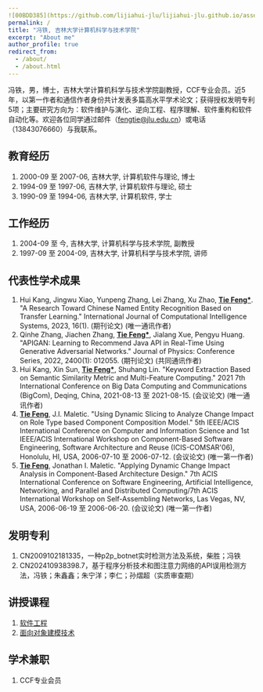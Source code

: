 ```yaml
---
![00BDD385](https://github.com/lijiahui-jlu/lijiahui-jlu.github.io/assets/149639643/89846308-81d3-4d8e-8f26-7f4f3d8bc4c4)
permalink: /
title: "冯铁, 吉林大学计算机科学与技术学院"
excerpt: "About me"
author_profile: true
redirect_from: 
  - /about/
  - /about.html
---
```


冯铁，男，博士，吉林大学计算机科学与技术学院副教授，CCF专业会员。近5年，以第一作者和通信作者身份共计发表多篇高水平学术论文；获得授权发明专利5项；主要研究方向为：软件维护与演化、逆向工程、程序理解、软件重构和软件自动化等。欢迎各位同学通过邮件（fengtie@jlu.edu.cn）或电话（13843076660）与我联系。

## 教育经历
1. 2000-09 至 2007-06, 吉林大学, 计算机软件与理论, 博士
2. 1994-09 至 1997-06, 吉林大学, 计算机软件与理论, 硕士
3. 1990-09 至 1994-06, 吉林大学, 计算机软件, 学士

## 工作经历
1. 2004-09 至 今, 吉林大学, 计算机科学与技术学院, 副教授
2. 1997-09 至 2004-09, 吉林大学, 计算机科学与技术学院, 讲师

## 代表性学术成果
1. Hui Kang, Jingwu Xiao, Yunpeng Zhang, Lei Zhang, Xu Zhao, __<u>Tie Feng*</u>__. "A Research Toward Chinese Named Entity Recognition Based on Transfer Learning." International Journal of Computational Intelligence Systems, 2023, 16(1). (期刊论文) (唯一通讯作者)
2. Qinhe Zhang, Jiachen Zhang, __<u>Tie Feng*</u>__, Jialang Xue, Pengyu Huang. "APIGAN: Learning to Recommend Java API in Real-Time Using Generative Adversarial Networks." Journal of Physics: Conference Series, 2022, 2400(1): 012055. (期刊论文) (共同通讯作者)
3. Hui Kang, Xin Sun, __<u>Tie Feng*</u>__, Shuhang Lin. "Keyword Extraction Based on Semantic Similarity Metric and Multi-Feature Computing." 2021 7th International Conference on Big Data Computing and Communications (BigCom), Deqing, China, 2021-08-13 至 2021-08-15. (会议论文) (唯一通讯作者)
4. __<u>Tie Feng</u>__, J.I. Maletic. "Using Dynamic Slicing to Analyze Change Impact on Role Type based Component Composition Model." 5th IEEE/ACIS International Conference on Computer and Information Science and 1st IEEE/ACIS International Workshop on Component-Based Software Engineering, Software Architecture and Reuse (ICIS-COMSAR'06), Honolulu, HI, USA, 2006-07-10 至 2006-07-12. (会议论文) (唯一第一作者)
5. __<u>Tie Feng</u>__, Jonathan I. Maletic. "Applying Dynamic Change Impact Analysis in Component-Based Architecture Design." 7th ACIS International Conference on Software Engineering, Artificial Intelligence, Networking, and Parallel and Distributed Computing/7th ACIS International Workshop on Self-Assembling Networks, Las Vegas, NV, USA, 2006-06-19 至 2006-06-20. (会议论文) (唯一第一作者)


## 发明专利
1. CN2009102181335，一种p2p_botnet实时检测方法及系统，柴胜；冯铁
2. CN202410938398.7，基于程序分析技术和图注意力网络的API误用检测方法，冯铁；朱鑫鑫；朱宁洋；李仁；孙熠超（实质审查期）

## 讲授课程
1. [软件工程](https://ccst.jlu.edu.cn/info/1059/3330.htm)
2. [面向对象建模技术](https://ccst.jlu.edu.cn/info/1059/3406.htm) 


## 学术兼职
1. CCF专业会员
